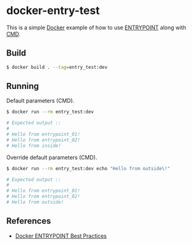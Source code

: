 # docker-entry-test

This is a simple [Docker](https://docs.docker.com/engine/) example of how to use [ENTRYPOINT](https://docs.docker.com/engine/reference/builder/#entrypoint) along with [CMD](https://docs.docker.com/engine/reference/builder/#cmd).

## Build

```sh
$ docker build . --tag=entry_test:dev
```

## Running

Default parameters (CMD).

```sh
$ docker run --rm entry_test:dev

# Expected output ::
#
# Hello from entrypoint_01!
# Hello from entrypoint_02!
# Hello from inside!
```

Override default parameters (CMD).

```sh
$ docker run --rm entry_test:dev echo "Hello from outside\!"

# Expected output ::
#
# Hello from entrypoint_01!
# Hello from entrypoint_02!
# Hello from outside!
```

## References

*   [Docker ENTRYPOINT Best Practices](https://docs.docker.com/engine/userguide/eng-image/dockerfile_best-practices/#entrypoint)
